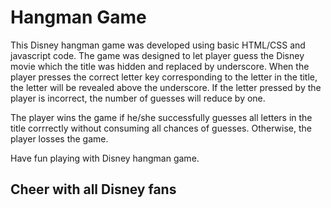 # Hangman Game
This Disney hangman game was developed using basic HTML/CSS and javascript code. The game was designed to 
let player guess the Disney movie which the title was hidden and replaced by underscore. When the player presses
the correct letter key corresponding to the letter in the title, the letter will be revealed above the underscore. If 
the letter pressed by the player is incorrect, the number of guesses will reduce by one. 

The player wins the game if he/she successfully guesses all letters in the title corrrectly without consuming all chances of guesses. Otherwise, the player losses the game.

Have fun playing with Disney hangman game. 

## Cheer with all Disney fans
